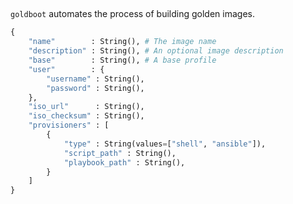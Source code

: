 ##

`goldboot` automates the process of building golden images.

```py
{
	"name"        : String(), # The image name
	"description" : String(), # An optional image description
	"base"        : String(), # A base profile
	"user"        : {
		"username" : String(),
		"password" : String(),
	},
	"iso_url"      : String(),
	"iso_checksum" : String(),
	"provisioners" : [
		{
			"type" : String(values=["shell", "ansible"]),
			"script_path" : String(),
			"playbook_path" : String(),
		}
	]
}
```
